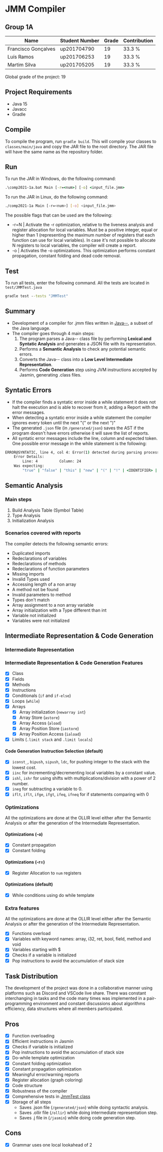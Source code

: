 # JMM Compiler

## Group 1A

| Name                | Student Number | Grade | Contribution |
| ------------------- | -------------- | ----- | ------------ |
| Francisco Gonçalves | up201704790    | 19    | 33.3 %       |
| Luís Ramos          | up201706253    | 19    | 33.3 %       |
| Martim Silva        | up201705205    | 19    | 33.3 %       |

Global grade of the project: 19

## Project Requirements

- Java 15
- Javacc
- Gradle

## Compile

To compile the program, run `gradle build`. This will compile your classes to `classes/main/java` and copy the JAR file to the root directory. The JAR file will have the same name as the repository folder.

## Run

To run the JAR in Windows, do the following command:

```cmd
.\comp2021-1a.bat Main [-r=<num>] [-o] <input_file.jmm>
```

To run the JAR in Linux, do the following command:

```bash
./comp2021-1a Main [-r=<num>] [-o] <input_file.jmm>
```

The possible flags that can be used are the following:

- -r=N | Activate the -r optimization, relative to the liveness analysis and register allocation for local variables. Must be a positive integer, equal or higher than 1 (representing the maximum number of registers that each function can use for local variables). In case it's not possible to allocate N registers to local variables, the compiler will create a report.
- -o | Activates the -o optimizations. This optimization performs constant propagation, constant folding and dead code removal.

## Test

To run all tests, enter the following command. All the tests are located in `test/JMMTest.java`

```cmd
gradle test --tests "JMMTest"
```

## Summary

- Development of a compiler for .jmm files written in [Java--](https://www.cs.purdue.edu/homes/hosking/502/project/grammar.html), a subset of the Java language.
- The compiler goes through 4 main steps:
  1. The program parses a Java-- class file by performing **Lexical and Syntatic Analysis** and generates a JSON file with its representation.
  2. Performs a **Semantic Analysis** to check any potential semantic errors.
  3. Converts the Java-- class into a **Low Level Intermediate Representation**.
  4. Performs **Code Generation** step using JVM instructions accepted by Jasmin, generating .class files.

## Syntatic Errors

- If the compiler finds a syntatic error inside a while statement it does not halt the execution and is able to recover from it, adding a Report with the error messages.
- When detecting a syntatic error inside a while statement the compiler ignores every token until the next "{" or the next ")"
- The generated `.json` file (in `/generated/json`) saves the AST if the program doesn't have errors otherwise it will save the list of reports.
- All syntatic error messages include the line, column and expected token. One possible error message in the while statement is the following:

```cmd
ERROR@SYNTATIC, line 4, col 4: Error(1) detected during parsing process. Unexpected token ')' ....
    Error Details:
        Line: 4          Column: 24
    Was expecting:
        "true" | "false" | "this" | "new" | "(" | "!" | <IDENTIFIER> | <INTEGER_LITERAL>
```

## Semantic Analysis

### Main steps

1. Build Analysis Table (Symbol Table)
2. Type Analysis
3. Initialization Analysis

### Scenarios covered with reports

The compiler detects the following semantic errors:

- Duplicated imports
- Redeclarations of variables
- Redeclarations of methods
- Redeclarations of function parameters
- Missing imports
- Invalid Types used
- Accessing length of a non array
- A method not be found
- Invalid parameters to method
- Types don't match
- Array assignment to a non array variable
- Array initialization with a Type different than int
- Variable not initialized
- Variables were not initialized

## Intermediate Representation & Code Generation

### Intermediate Representation

### Intermediate Representation & Code Generation Features

- [x] Class
- [x] Fields
- [x] Methods
- [x] Instructions
- [x] Conditionals (`if` and `if-else`)
- [x] Loops (`while`)
- [x] Arrays
  - [x] Array initialization (`newarray int`)
  - [x] Array Store (`astore`)
  - [x] Array Access (`aload`)
  - [x] Array Position Store (`iastore`)
  - [x] Array Position Access (`iaload`)
- [x] Limits (`.limit stack` and `.limit locals`)

#### Code Generation Instruction Selection (default)

- [x] `iconst_`, `bipush`, `sipush`, `ldc`, for pushing integer to the stack with the lowest cost.
- [x] `iinc` for incrementing/decrementing local variables by a constant value.
- [x] `ishl`, `ishr` for using shifts with multiplications/division with a power of 2 number.
- [x] `ineg` for subtracting a variable to 0.
- [x] `iflt`, `iflt`, `ifge`, `ifgt`, `ifeq`, `ifneq` for if statements comparing with 0

### Optimizations

All the optimizations are done at the OLLIR level either after the Semantic Analysis or after the generation of the Intermediate Representation.

#### Optimizations (-o)

- [x] Constant propagation
- [x] Constant folding

#### Optimizations (-r=<num>)

- [x] Register Allocation to `num` registers

#### Optimizations (default)

- [x] While conditions using do while template

### Extra features

All the optimizations are done at the OLLIR level either after the Semantic Analysis or after the generation of the Intermediate Representation.

- [x] Functions overload
- [x] Variables with keyword names: array, i32, ret, bool, field, method and void
- [x] Variables starting with $
- [x] Checks if a variable is initialized
- [x] Pop instructions to avoid the accumulation of stack size

## Task Distribution

The development of the project was done in a collaborative manner using platforms such as Discord and VSCode live share. There was constant interchanging in tasks and the code many times was implemented in a pair-programming environment and constant discussions about algorithms efficiency, data structures where all members participated.

## Pros

- [x] Function overloading
- [x] Efficient instructions in Jasmin
- [x] Checks if variable is initialized
- [x] Pop instructions to avoid the accumulation of stack size
- [x] Do-while template optimization
- [x] Constant folding optimization
- [x] Constant propagation optimization
- [x] Meaningful error/warning reports
- [x] Register allocation (graph coloring)
- [x] Code structure
- [x] Robustness of the compiler
- [x] Comprehensive tests in [JmmTest class](https://git.fe.up.pt/compilers2021/comp2021-1a/-/blob/master/test/JMMTest.java)
- [x] Storage of all steps
  - Saves .json file (`/generated/json`) while doing syntactic analysis.
  - Saves .ollir file (`/ollir`) while doing intermediate representation step.
  - Saves .j file in (`/jasmin`) while doing code generation step.

## Cons

- [x] Grammar uses one local lookahead of 2
